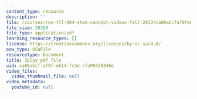 ```yaml
---
content_type: resource
description: ''
file: /courses/res-tll-004-stem-concept-videos-fall-2013/ca06abcfaf9feb14fc4dcfa99320846e_-IWKPe6X6Vs.pdf
file_size: 28268
file_type: application/pdf
learning_resource_types: []
license: https://creativecommons.org/licenses/by-nc-sa/4.0/
ocw_type: OCWFile
resourcetype: Document
title: 3play pdf file
uid: ca06abcf-af9f-eb14-fc4d-cfa99320846e
video_files:
  video_thumbnail_file: null
video_metadata:
  youtube_id: null
---
```

